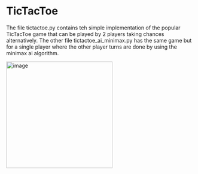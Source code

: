 # TicTacToe
The file tictactoe.py contains teh simple implementation of the popular TicTacToe game that can be played by 2 players taking chances alternatively.
The other file tictactoe_ai_minimax.py has the same game but for a single player where the other player turns are done by using the minimax ai algorithm. 

<img width="284" alt="image" src="https://github.com/Vivaswaan/TicTacToe/assets/114609093/bdc8a18e-cf41-4825-af84-4a4b34dc7a5a">
